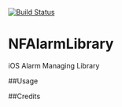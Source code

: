 [![Build Status](https://travis-ci.org/Netfilter-Com/NFAlarmLibrary.svg?branch=master)](https://travis-ci.org/Netfilter-Com/NFAlarmLibrary)
# NFAlarmLibrary
iOS Alarm Managing Library

##Usage

##Credits
